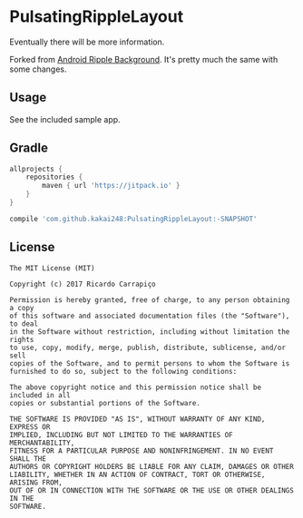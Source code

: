 PulsatingRippleLayout
=====================

Eventually there will be more information.

Forked from [Android Ripple Background](https://github.com/skyfishjy/android-ripple-background). It's pretty much the same with some changes.

Usage
------
See the included sample app.

Gradle
------
```groovy
allprojects {
    repositories {
        maven { url 'https://jitpack.io' }
	}
}

compile 'com.github.kakai248:PulsatingRippleLayout:-SNAPSHOT'
```

License
-------
    The MIT License (MIT)

    Copyright (c) 2017 Ricardo Carrapiço

    Permission is hereby granted, free of charge, to any person obtaining a copy
    of this software and associated documentation files (the "Software"), to deal
    in the Software without restriction, including without limitation the rights
    to use, copy, modify, merge, publish, distribute, sublicense, and/or sell
    copies of the Software, and to permit persons to whom the Software is
    furnished to do so, subject to the following conditions:

    The above copyright notice and this permission notice shall be included in all
    copies or substantial portions of the Software.

    THE SOFTWARE IS PROVIDED "AS IS", WITHOUT WARRANTY OF ANY KIND, EXPRESS OR
    IMPLIED, INCLUDING BUT NOT LIMITED TO THE WARRANTIES OF MERCHANTABILITY,
    FITNESS FOR A PARTICULAR PURPOSE AND NONINFRINGEMENT. IN NO EVENT SHALL THE
    AUTHORS OR COPYRIGHT HOLDERS BE LIABLE FOR ANY CLAIM, DAMAGES OR OTHER
    LIABILITY, WHETHER IN AN ACTION OF CONTRACT, TORT OR OTHERWISE, ARISING FROM,
    OUT OF OR IN CONNECTION WITH THE SOFTWARE OR THE USE OR OTHER DEALINGS IN THE
    SOFTWARE.